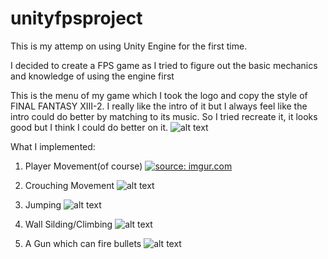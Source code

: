 # unityfpsproject

This is my attemp on using Unity Engine for the first time.

I decided to create a FPS game as I tried to figure out 
the basic mechanics and knowledge of using the engine first

This is the menu of my game which I took the logo and copy the style of FINAL FANTASY XIII-2.
I really like the intro of it but I always feel like the intro could do better by matching to its music.
So I tried recreate it, it looks good but I think I could do better on it.
![alt text](https://i.imgur.com/HBw3a93.png)

What I implemented:

1. Player Movement(of course)
<a href="https://imgur.com/NwLULBu"><img src="https://i.imgur.com/NwLULBu.gif" title="source: imgur.com" /></a>

2. Crouching Movement
![alt text](https://i.imgur.com/MGAnaVl.gifv)

3. Jumping
![alt text](https://i.imgur.com/UtU5Lhd.gifv)

4. Wall Silding/Climbing
![alt text](https://i.imgur.com/anVEI0K.gifv)

5. A Gun which can fire bullets
![alt text](https://i.imgur.com/1MX53Wn.gifv)
